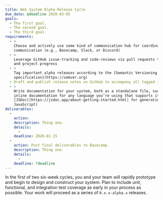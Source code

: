 ```yaml
---
title: Web System Alpha-Release Cycle
due_date: &deadline 2020-03-05
goals:
  - The first goal.
  - The second goal.
  - The third goal.
requirements:
  - >
    Choose and actively use some kind of communication hub for coordinating team work and
    communication (e.g., Basecamp, Slack, or Discord)
  - >
    Leverage GitHub issue-tracking and code-reviews via pull requests to coordinate your team’s work
    and project progress
  - >
    Tag important alpha releases according to the [Semantic Versioning
    specification](https://semver.org)
  - Draft and publish release notes on GitHub to accompany all tagged releases
  - >
    Write documentation for your system, both as a standalone file, such as a `README.md`, and as
    inline documentation for any language you’re using that supports it (for example,
    [JSDoc](https://jsdoc.app/about-getting-started.html) for generating documentation inlined with
    JavaScript)
deliverables:
  -
    action:
    description: Thing one.
    details:
      -
    deadline: 2020-01-15
  -
    action: Post final deliverables to Basecamp.
    description: Thing one.
    details:
      -
    deadline: *deadline
---
```


In the first of two six-week cycles, you and your team will rapidly prototype and begin to design
and construct your system. Plan to include unit, functional, and integration test coverage as
early in your process as possible. Your work will proceed as a series of `0.x.x-alpha.x` releases.

